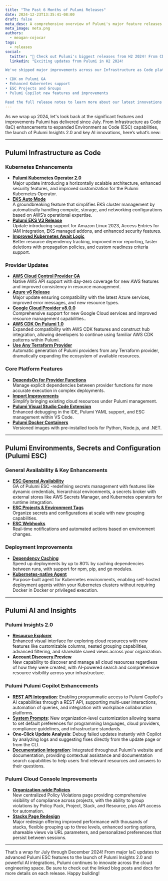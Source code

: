 ```yaml
---
title: "The Past 6 Months of Pulumi Releases"
date: 2024-12-23T13:35:41-08:00
draft: false
meta_desc: A comprehensive overview of Pulumi's major feature releases from July to December 2024, including Infrastructure as Code improvements, ESC enhancements, and Pulumi AI innovations.
meta_image: meta.png
authors:
  - meagan-cojocar
tags:
  - releases
social:
  twitter: "🚀 Check out Pulumi's biggest releases from H2 2024! From CDK on Pulumi GA to ESC enhancements and AI-powered features, see what's new in cloud engineering."
  linkedin: "Exciting updates from Pulumi in H2 2024! 

We've shipped major improvements across our Infrastructure as Code platform, Environment as Code (ESC), and AI capabilities. Highlights include:

• CDK on Pulumi GA
• Enhanced Kubernetes support
• ESC Projects and Groups
• Pulumi Copilot new features and improvements

Read the full release notes to learn more about our latest innovations in cloud engineering."
---
```


As we wrap up 2024, let's look back at the significant features and improvements Pulumi has delivered since July. From Infrastructure as Code (IaC) enhancements to expanded Environment as Code (ESC) capabilities, the launch of Pulumi Insights 2.0 and key AI innovations, here’s what’s new:

---

## Pulumi Infrastructure as Code

### Kubernetes Enhancements

- **[Pulumi Kubernetes Operator 2.0](https://www.pulumi.com/blog/pulumi-kubernetes-operator-2-0/)**  
  Major update introducing a horizontally scalable architecture, enhanced security features, and improved customization for the Pulumi Kubernetes Operator.
- **[EKS Auto Mode](https://www.pulumi.com/blog/aws-eks-auto-mode/)**  
  A groundbreaking feature that simplifies EKS cluster management by automatically handling compute, storage, and networking configurations based on AWS’s operational expertise.
- **[Pulumi EKS V3 Release](https://www.pulumi.com/blog/eks-v3-release/)**  
  Update introducing support for Amazon Linux 2023, Access Entries for IAM integration, EKS managed addons, and enhanced security features.
- **[Improved Kubernetes Await Logic](https://www.pulumi.com/blog/improved-kubernetes-await-logic/)**  
  Better resource dependency tracking, improved error reporting, faster deletions with propagation policies, and custom readiness criteria support.

### Provider Updates

- **[AWS Cloud Control Provider GA](https://www.pulumi.com/blog/aws-cloud-control-provider-ga/)**  
  Native AWS API support with day-zero coverage for new AWS features and improved consistency in resource management.
- **[Azure v6 Release](https://www.pulumi.com/blog/azure-v6-release/)**  
  Major update ensuring compatibility with the latest Azure services, improved error messages, and new resource types.
- **[Google Cloud Provider v8.0.0](https://www.pulumi.com/blog/gcp-v8-release/)**  
  Comprehensive support for new Google Cloud services and improved resource management capabilities..
- **[AWS CDK On Pulumi 1.0](https://www.pulumi.com/blog/aws-cdk-on-pulumi-1.0/)**  
  Expanded compatibility with AWS CDK features and construct hub integration, allowing developers to continue using familiar AWS CDK patterns within Pulumi.
- **[Use Any Terraform Provider](https://www.pulumi.com/blog/terraform-providers-preview/)**  
  Automatic generation of Pulumi providers from any Terraform provider, dramatically expanding the ecosystem of available resources.

### Core Platform Features

- **[DependsOn for Provider Functions](https://www.pulumi.com/blog/dependson-provider-functions/)**  
  Manage explicit dependencies between provider functions for more accurate execution in complex deployments.
- **[Import Improvements](https://www.pulumi.com/blog/import-improvements/)**  
  Simplify bringing existing cloud resources under Pulumi management.
- **[Pulumi Visual Studio Code Extension](https://www.pulumi.com/blog/pulumi-vscode-extension/)**  
  Enhanced debugging in the IDE, Pulumi YAML support, and ESC management within VS Code.
- **[Pulumi Docker Containers](https://www.pulumi.com/blog/docker-containers/)**  
  Versioned images with pre-installed tools for Python, Node.js, and .NET.

---

## Pulumi Environments, Secrets and Configuration (Pulumi ESC)

### General Availability & Key Enhancements

- **[ESC General Availability](https://www.pulumi.com/blog/pulumi-esc-ga/)**  
  GA of Pulumi ESC -redefining secrets management with features like dynamic credentials, hierarchical environments, a secrets broker with external stores like AWS Secrets Manager, and Kubernetes operators for runtime integration.
- **[ESC Projects & Environment Tags](https://www.pulumi.com/blog/esc-projects-environment-tags-launch/)**  
  Organize secrets and configurations at scale with new grouping capabilities.
- **[ESC Webhooks](https://www.pulumi.com/blog/esc-webhooks-launch/)**  
  Real-time notifications and automated actions based on environment changes.

### Deployment Improvements

- **[Dependency Caching](https://www.pulumi.com/blog/announcing-dependency-caching-deployments/)**  
  Speed up deployments by up to 80% by caching dependencies between runs, with support for npm, pip, and go modules.
- **[Kubernetes-native Agent](https://www.pulumi.com/blog/customer-managed-agents-kubernetes/)**  
  Purpose-built agent for Kubernetes environments, enabling self-hosted deployment agents within your Kubernetes clusters without requiring Docker in Docker or privileged execution.

---

## Pulumi AI and Insights

### Pulumi Insights 2.0

- **[Resource Explorer](https://www.pulumi.com/blog/insights-resources-v2/)**  
  Enhanced visual interface for exploring cloud resources with new features like customizable columns, nested grouping capabilities, advanced filtering, and shareable saved views across your organization.
- **[Account Discovery Preview](https://www.pulumi.com/blog/insights-cloud-account-discovery/)**  
  New capability to discover and manage all cloud resources regardless of how they were created, with AI-powered search and comprehensive resource visibility across your infrastructure.

### Pulumi Pulumi Copilot Enhancements

- **[REST API Integration](https://www.pulumi.com/blog/pulumi-copilot-rest/)**: Enabling programmatic access to Pulumi Copilot's AI capabilities through a REST API, supporting multi-user interactions, automation of queries, and integration with workplace collaboration platforms.
- **[System Prompts](https://www.pulumi.com/blog/copilot-system-prompts/)**: New organization-level customization allowing teams to set default preferences for programming languages, cloud providers, compliance guidelines, and infrastructure standards.
- **One-Click Update Analysis**: Debug failed updates instantly with Copilot by analyzing logs and suggesting fixes directly from the update page or from the CLI.
- **[Documentation Integration](https://www.pulumi.com/blog/copilot-in-docs/)**: Integrated throughout Pulumi's website and documentation, providing contextual assistance and documentation search capabilities to help users find relevant resources and answers to their questions.

### Pulumi Cloud Console Improvements

- **[Organization-wide Policies](https://www.pulumi.com/blog/centralized-policy-violations/)**  
  New centralized Policy Violations page providing comprehensive visibility of compliance across projects, with the ability to group violations by Policy Pack, Project, Stack, and Resource, plus API access for automation.
- **[Stacks Page Redesign](https://www.pulumi.com/blog/new-stacks-page-launch/)**  
  Major redesign offering improved performance with thousands of stacks, flexible grouping up to three levels, enhanced sorting options, shareable views via URL parameters, and personalized preferences that persist between sessions.

---

That’s a wrap for July through December 2024! From major IaC updates to advanced Pulumi ESC features to the launch of Pulumi Insights 2.0 and powerful AI integrations, Pulumi continues to innovate across the cloud engineering space. Be sure to check out the linked blog posts and docs for more details on each release. Happy building!
